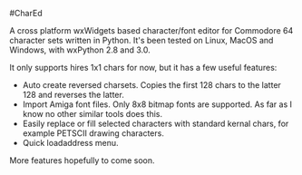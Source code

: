 #CharEd

A cross platform wxWidgets based character/font editor for Commodore 64 character sets written in Python. It's been tested on Linux, MacOS and Windows, with wxPython 2.8 and 3.0.

It only supports hires 1x1 chars for now, but it has a few useful features:
- Auto create reversed charsets. Copies the first 128 chars to the latter 128 and reverses the latter.
- Import Amiga font files. Only 8x8 bitmap fonts are supported. As far as I know no other similar tools does this.
- Easily replace or fill selected characters with standard kernal chars, for example PETSCII drawing characters.
- Quick loadaddress menu.

More features hopefully to come soon.

